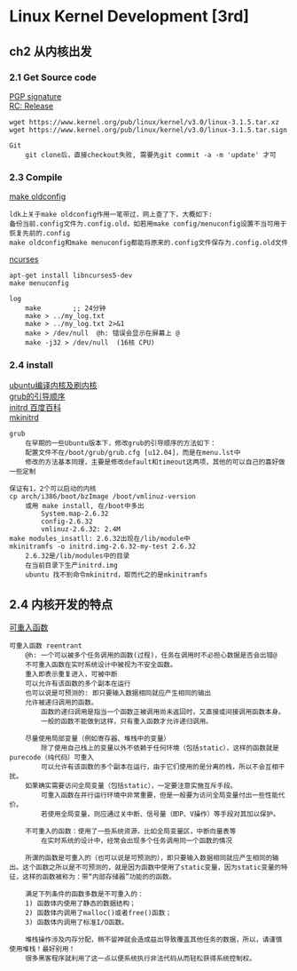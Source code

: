 # Linux Kernel Development [3rd]
## ch2 从内核出发
### 2.1 Get Source code
[PGP signature](https://www.kernel.org/category/signatures.html)</br>
[RC: Release](https://www.kernel.org/category/releases.html)</br>

    wget https://www.kernel.org/pub/linux/kernel/v3.0/linux-3.1.5.tar.xz
    wget https://www.kernel.org/pub/linux/kernel/v3.0/linux-3.1.5.tar.sign

    Git
        git clone后，直接checkout失败, 需要先git commit -a -m 'update' 才可

### 2.3 Compile
[make oldconfig](http://blog.csdn.net/david_xtd/article/details/7609529)

    ldk上关于make oldconfig作用一笔带过，网上查了下，大概如下:
    备份当前.config文件为.config.old，如若用make config/menuconfig设置不当可用于恢复先前的.config
    make oldconfig和make menuconfig都能将原来的.config文件保存为.config.old文件

[ncurses](http://www.oschina.net/p/ncurses)

    apt-get install libncurses5-dev
    make menuconfig

    log
        make        ;; 24分钟
        make > ../my_log.txt
        make > ../my_log.txt 2>&1
        make > /dev/null  @h: 错误会显示在屏幕上 @
        make -j32 > /dev/null  (16核 CPU)

### 2.4 install
[ubuntu编译内核及刷内核](http://www.cnblogs.com/hongzg1982/articles/2163620.html)</br>
[grub的引导顺序](http://blog.sina.com.cn/s/blog_4438cd290101a5zb.html)</br>
[initrd 百度百科](http://baike.baidu.com)</br>
[mkinitrd](http://blog.csdn.net/hilaochen/article/details/8222759)</br>

    grub
        在早期的一些Ubuntu版本下，修改grub的引导顺序的方法如下：
        配置文件不在/boot/grub/grub.cfg [u12.04]，而是在menu.lst中
        修改的方法基本同理，主要是修改default和timeout这两项，其他的可以自己的喜好做一些定制

    保证有1，2个可以启动的内核
    cp arch/i386/boot/bzImage /boot/vmlinuz-version
        或用 make install, 在/boot中多出
            System.map-2.6.32
            config-2.6.32
            vmlinuz-2.6.32: 2.4M
    make modules_insatll: 2.6.32出现在/lib/module中
    mkinitramfs -o initrd.img-2.6.32-my-test 2.6.32
        2.6.32是/lib/modules中的目录
        在当前目录下生产initrd.img
        ubuntu 找不到命令mkinitrd，取而代之的是mkinitramfs

## 2.4 内核开发的特点
[可重入函数](http://baike.baidu.com/link?url=ug_SlGc0LNPy5LmDUMVjG_4AAKBuqaWIyXlc-8DZmbaT8_O0N_RYuim7iv-JGcmixi1IvKzssEFaXprNQKI4uq)

    可重入函数 reentrant
        @h: 一个可以被多个任务调用的函数(过程)，任务在调用时不必担心数据是否会出错@
        不可重入函数在实时系统设计中被视为不安全函数。
        重入即表示重复进入，可被中断
        可以允许有该函数的多个副本在运行
        也可以说是可预测的: 即只要输入数据相同就应产生相同的输出
        允许被递归调用的函数。
            函数的递归调用是指当一个函数正被调用尚未返回时，又直接或间接调用函数本身。
            一般的函数不能做到这样，只有重入函数才允许递归调用。

        尽量使用局部变量（例如寄存器、堆栈中的变量）
            除了使用自己栈上的变量以外不依赖于任何环境（包括static），这样的函数就是purecode（纯代码）可重入
            可以允许有该函数的多个副本在运行，由于它们使用的是分离的栈，所以不会互相干扰。
        如果确实需要访问全局变量（包括static），一定要注意实施互斥手段。
            可重入函数在并行运行环境中非常重要，但是一般要为访问全局变量付出一些性能代价。
            若使用全局变量，则应通过关中断、信号量（即P、V操作）等手段对其加以保护。

        不可重入的函数：使用了一些系统资源，比如全局变量区，中断向量表等
            在实时系统的设计中，经常会出现多个任务调用同一个函数的情况

        所谓的函数是可重入的（也可以说是可预测的），即只要输入数据相同就应产生相同的输出。这个函数之所以是不可预测的，就是因为函数中使用了static变量，因为static变量的特征，这样的函数被称为：带“内部存储器”功能的的函数。

        满足下列条件的函数多数是不可重入的：
        1) 函数体内使用了静态的数据结构；
        2) 函数体内调用了malloc()或者free()函数；
        3) 函数体内调用了标准I/O函数。

        堆栈操作涉及内存分配，稍不留神就会造成益出导致覆盖其他任务的数据，所以，请谨慎使用堆栈！最好别用！
        很多黑客程序就利用了这一点以便系统执行非法代码从而轻松获得系统控制权。




